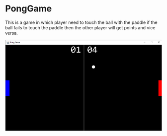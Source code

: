 # PongGame
This is a game in which player need to touch the ball with the paddle if the ball fails to touch the paddle then the other player will get points and vice versa.

![screenshot](https://github.com/HemanthTK/PongGame/blob/035c671191e2e8f2754b1047f68a886fe19894eb/Screenshot%20(6).png)

